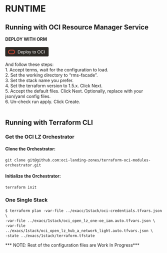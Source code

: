 # RUNTIME

## Running with OCI Resource Manager Service

**DEPLOY WITH ORM** </br></br>[<img src="content/DeployToOCI.svg"  height="30" align="center">](https://cloud.oracle.com/resourcemanager/stacks/create?zipUrl=https://github.com/oci-landing-zones/terraform-oci-modules-orchestrator/archive/refs/tags/v2.0.6.zip&zipUrlVariables={"configuration_source":"github","github_token":"","github_configuration_repo":"paalonso/exacs","github_configuration_branch":"master","github_configuration_files":"oci_open_lz_one-oe_iam.auto.tfvars.json,oci_open_lz_hub_a_network_light.auto.tfvars.json"})  </br></br> And follow these steps:</br>1. Accept terms,  wait for the configuration to load. </br>2. Set the working directory to “rms-facade”. </br>3. Set the stack name you prefer.</br>4. Set the terraform version to 1.5.x. Click Next. </br>5. Accept the default files. Click Next. Optionally, replace with your json/yaml config files. </br>6. Un-check run apply. Click Create. </br> </br>

## Running with Terraform CLI

### Get the OCI LZ Orchestrator

#### Clone the Orchestrator:

```
git clone git@github.com:oci-landing-zones/terraform-oci-modules-orchestrator.git
```

#### Initialize the Orchestrator:

```
terraform init
```

### One Single Stack

```
$ terraform plan -var-file ../exacc/1stack/oci-credentials.tfvars.json \
-var-file ../exacs/1stack/oci_open_lz_one-oe_iam.auto.tfvars.json \
-var-file ../exacs/1stack/oci_open_lz_hub_a_network_light.auto.tfvars.json \
-state ../exacs/1stack/terraform.tfstate
```

*** NOTE: Rest of the configuration files are Work In Progress***